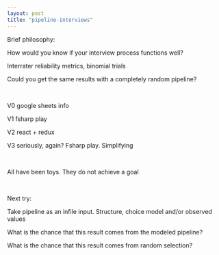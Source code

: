 ```yaml
---
layout: post
title: "pipeline-interviews"
---
```

Brief philosophy:

How would you know if your interview process functions well?

Interrater reliability metrics, binomial trials

Could you get the same results with a completely random pipeline?

‌

V0 google sheets info

V1 fsharp play

V2 react + redux

V3 seriously, again? Fsharp play. Simplifying

‌

All have been toys. They do not achieve a goal

‌

Next try:

Take pipeline as an infile input. Structure, choice model and/or observed values

What is the chance that this result comes from the modeled pipeline?

What is the chance that this result comes from random selection?
